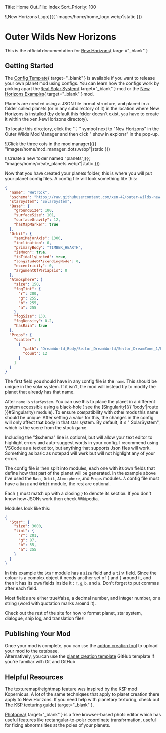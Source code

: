 Title: Home
Out_File: index
Sort_Priority: 100

![New Horizons Logo]({{ 'images/home/home_logo.webp'|static }})

# Outer Wilds New Horizons
        
This is the official documentation for [New Horizons](https://github.com/xen-42/outer-wilds-new-horizons){ target="_blank" }

## Getting Started

The [Config Template](https://github.com/xen-42/ow-new-horizons-config-template){ target="_blank" } is available if you want to release your own
planet mod using configs. You can learn how the configs work by picking apart
the [Real Solar System](https://github.com/xen-42/outer-wilds-real-solar-system){ target="_blank" } mod or
the [New Horizons Examples](https://github.com/xen-42/ow-new-horizons-examples){ target="_blank" } mod.

Planets are created using a JSON file format structure, and placed in a folder called planets (or in any subdirectory of
it) in the location where New Horizons is installed (by default this folder doesn't exist, you have to create it within
the xen.NewHorizons directory).

To locate this directory, click the "⋮" symbol next to "New Horizons" in the Outer Wilds Mod Manager and then click "
show in explorer" in the pop-up.

![Click the three dots in the mod manager]({{ "images/home/mod_manager_dots.webp"|static }})

![Create a new folder named "planets"]({{ "images/home/create_planets.webp"|static }})

Now that you have created your planets folder, this is where you will put your planet config files. A config file will
look something like this:

```json
{
  "name": "Wetrock",
  "$schema": "https://raw.githubusercontent.com/xen-42/outer-wilds-new-horizons/master/NewHorizons/schema.json",
  "starSystem": "SolarSystem",
  "Base": {
    "groundSize": 100,
    "surfaceSize": 101,
    "surfaceGravity": 12,
    "hasMapMarker": true
  },
  "Orbit": {
    "semiMajorAxis": 1300,
    "inclination": 0,
    "primaryBody": "TIMBER_HEARTH",
    "isMoon": true,
    "isTidallyLocked": true,
    "longitudeOfAscendingNode": 0,
    "eccentricity": 0,
    "argumentOfPeriapsis": 0
  },
  "Atmosphere": {
    "size": 150,
    "fogTint": {
      "r": 200,
      "g": 255,
      "b": 255,
      "a": 255
    },
    "fogSize": 150,
    "fogDensity": 0.2,
    "hasRain": true
  },
  "Props": {
    "scatter": [
      {
        "path": "DreamWorld_Body/Sector_DreamWorld/Sector_DreamZone_1/Props_DreamZone_1/OtherComponentsGroup/Trees_Z1/DreamHouseIsland/Tree_DW_M_Var",
        "count": 12
      }
    ]
  }
}
```

The first field you should have in any config file is the `name`. This should be unique in the solar system. If it
isn't, the mod will instead try to modify the planet that already has that name.

After `name` is `starSystem`. You can use this to place the planet in a different system accessible using a black-hole (
see the [Singularity]({{ 'body'|route }}#Singularity) module). To ensure compatibility with other mods this name should be unique. After
setting a value for this, the changes in the config will only affect that body in that star system. By default, it is "
SolarSystem", which is the scene from the stock game.

Including the "$schema" line is optional, but will allow your text editor to highlight errors and auto-suggest words in
your config. I recommend using VSCode as a text editor, but anything that supports Json files will work. Something as
basic as notepad will work but will not highlight any of your errors.

The config file is then split into modules, each one with its own fields that define how that part of the planet will be
generated. In the example above I've used the `Base`, `Orbit`, `Atmosphere`, and `Props` modules. A config file must
have a `Base` and `Orbit` module, the rest are optional.

Each `{` must match up with a closing `}` to denote its section. If you don't know how JSONs work then check Wikipedia.

Modules look like this:

```json
{
  "Star": {
    "size": 3000,
    "tint": {
      "r": 201,
      "g": 87,
      "b": 55,
      "a": 255
    }
  }
}
```

In this example the `Star` module has a `size` field and a `tint` field. Since the colour is a complex object it needs
another set of `{` and `}` around it, and then it has its own fields inside it : `r`, `g`, `b`, and `a`. Don't forget to put
commas after each field.

Most fields are either true/false, a decimal number, and integer number, or a string (word with quotation marks around
it).

Check out the rest of the site for how to format planet, star system, dialogue, ship log, and translation files!

## Publishing Your Mod

Once your mod is complete, you can use the [addon creation tool](https://outerwildsmods.com/custom-worlds/create/) to upload your mod to the database.  
Alternatively, you can use the [planet creation template](https://github.com/xen-42/ow-new-horizons-config-template#readme) GitHub template if you're familiar with Git and GitHub

## Helpful Resources

The texturemap/heightmap feature was inspired by the KSP mod Kopernicus. A lot of the same techniques that apply to
planet creation there apply to New Horizons. If you need help with planetary texturing, check out [The KSP texturing guide](https://forum.kerbalspaceprogram.com/index.php?/topic/165285-planetary-texturing-guide-repository/){ target="_blank" }.

[Photopea](https://www.photopea.com/){ target="_blank" } is a free browser-based photo editor which has useful features like
rectangular-to-polar coordinate transformation, useful for fixing abnormalities at the poles of your planets. 